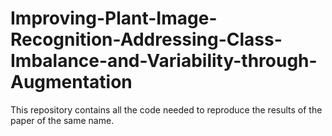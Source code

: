 # Improving-Plant-Image-Recognition-Addressing-Class-Imbalance-and-Variability-through-Augmentation
This repository contains all the code needed to reproduce the results of the paper of the same name.
